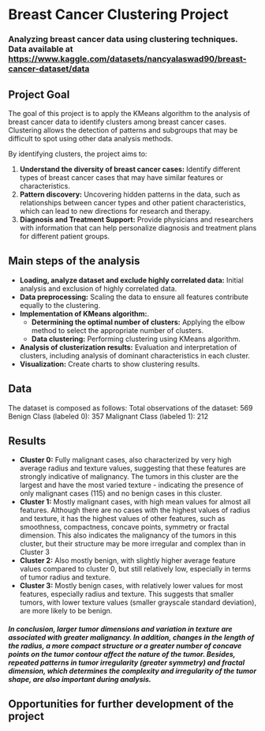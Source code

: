 # **Breast Cancer Clustering Project**
  
### Analyzing breast cancer data using clustering techniques. Data available at https://www.kaggle.com/datasets/nancyalaswad90/breast-cancer-dataset/data

## **Project Goal**
The goal of this project is to apply the KMeans algorithm to the analysis of breast cancer data to identify clusters among breast cancer cases. Clustering allows the detection of patterns and subgroups that may be difficult to spot using other data analysis methods.

By identifying clusters, the project aims to:
1. **Understand the diversity of breast cancer cases:** Identify different types of breast cancer cases that may have similar features or characteristics.
2. **Pattern discovery:** Uncovering hidden patterns in the data, such as relationships between cancer types and other patient characteristics, which can lead to new directions for research and therapy.
3. **Diagnosis and Treatment Support:** Provide physicians and researchers with information that can help personalize diagnosis and treatment plans for different patient groups.

## **Main steps of the analysis**
- **Loading, analyze dataset and exclude highly correlated data:** Initial analysis and exclusion of highly correlated data.
- **Data preprocessing:** Scaling the data to ensure all features contribute equally to the clustering.
-  **Implementation of KMeans algorithm:**. 
   - **Determining the optimal number of clusters:** Applying the elbow method to select the appropriate number of clusters.
   - **Data clustering:** Performing clustering using KMeans algorithm.
- **Analysis of clusterization results:** Evaluation and interpretation of clusters, including analysis of dominant characteristics in each cluster.
- **Visualization:** Create charts to show clustering results.

## **Data**
The dataset is composed as follows:
Total observations of the dataset: 569
Benign Class (labeled 0): 357
Malignant Class (labeled 1): 212



## **Results**
- **Cluster 0:** Fully malignant cases, also characterized by very high average radius and texture values, suggesting that these features are strongly indicative of malignancy. The tumors in this cluster are the largest and have the most varied texture - indicating the presence of only malignant cases (115) and no benign cases in this cluster.
- **Cluster 1:** Mostly malignant cases, with high mean values for almost all features. Although there are no cases with the highest values of radius and texture, it has the highest values of other features, such as smoothness, compactness, concave points, symmetry or fractal dimension. This also indicates the malignancy of the tumors in this cluster, but their structure may be more irregular and complex than in Cluster 3
- **Cluster 2:** Also mostly benign, with slightly higher average feature values compared to cluster 0, but still relatively low, especially in terms of tumor radius and texture.
- **Cluster 3:** Mostly benign cases, with relatively lower values for most features, especially radius and texture. This suggests that smaller tumors, with lower texture values (smaller grayscale standard deviation), are more likely to be benign.

##### In conclusion, larger tumor dimensions and variation in texture are associated with greater malignancy. In addition, changes in the length of the radius, a more compact structure or a greater number of concave points on the tumor contour affect the nature of the tumor. Besides, repeated patterns in tumor irregularity (greater symmetry) and fractal dimension, which determines the complexity and irregularity of the tumor shape, are also important during analysis.


## **Opportunities for further development of the project**
